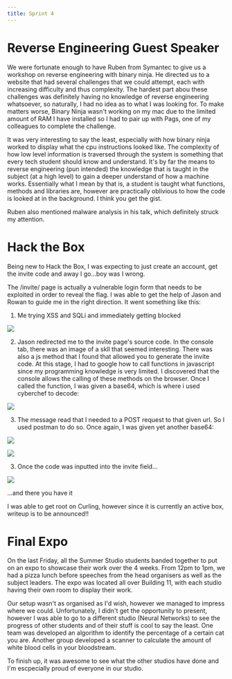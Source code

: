 ```yaml
---
title: Sprint 4
---
```


# Reverse Engineering Guest Speaker
We were fortunate enough to have Ruben from Symantec to give us a workshop on reverse engineering with binary ninja. He directed us to a website that had several challenges that we could attempt, each with increasing difficulty and thus complexity. The hardest part abou these challenges was definitely having no knowledge of reverse engineering whatsoever, so naturally, I had no idea as to what I was looking for. To make matters worse, Binary Ninja wasn't working on my mac due to the limited amount of RAM I have installed so I had to pair up with Pags, one of my colleagues to complete the challenge.

It was very interesting to say the least, especially with how binary ninja worked to display what the cpu instructions looked like. The complexity of how low level information is traversed through the system is something that every tech student should know and understand. It's by far the means to reverse engineering (pun intended) the knowledge that is taught in the subject (at a high level) to gain a deeper understand of how a machine works. Essentially what I mean by that is, a student is taught what functions, methods and libraries are, however are practically oblivious to how the code is looked at in the background. I think you get the gist.

Ruben also mentioned malware analysis in his talk, which definitely struck my attention.

# Hack the Box
Being new to Hack the Box, I was expecting to just create an account, get the invite code and away I go...boy was I wrong.

The /invite/ page is actually a vulnerable login form that needs to be exploited in order to reveal the flag. I was able to get  the help of Jason and Rowan to guide me in the right direction. It went something like this:

1) Me trying XSS and SQLi and immediately getting blocked

![](blocked.png)

2) Jason redirected me to the invite page's source code. In the console tab, there was an image of a skll that seemed interesting. There was also a js method that I found that allowed you to generate the invite code. At this stage, I had to google how to call functions in javascript since my programming knowledge is very limited. I discovered that the console allows the calling of these methods on the browser. Once I called the function, I was given a base64, which is where i used cyberchef to decode:

![](cyberchef.png)

3) The message read that I needed to a POST request to that given url. So I used postman to do so. Once again, I was given yet another base64:

![](postman.png)

![](cyberchef2.png)

3) Once the code was inputted into the invite field...

![](congrats.png)

...and there you have it

I was able to get root on Curling, however since it is currently an active box, writeup is to be announced!!

# Final Expo
On the last Friday, all the Summer Studio students banded together to put on an expo to showcase their work over the 4 weeks. From 12pm to 1pm, we had a pizza lunch before speeches from the head organisers as well as the subject leaders. The expo was located all over Building 11, with each studio having their own room to display their work.

Our setup wasn't as organised as I'd wish, however we managed to impress where we could. Unfortunately, I didn't get the opportunity to present, however I was able to go to a different studio (Neural Networks) to see the progress of other students and of their stuff is cool to say the least. One team was developed an algorithm to identify the percentage of a certain cat you are. Another group developed a scanner to calculate the amount of white blood cells in your bloodstream.

To finish up, it was awesome to see what the other studios have done and I'm escpecially proud of everyone in our studio.  



